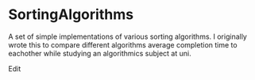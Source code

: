 # SortingAlgorithms

A set of simple implementations of various sorting algorithms.
I originally wrote this to compare different algorithms average completion time to eachother while studying an algorithmics subject at uni.

Edit

